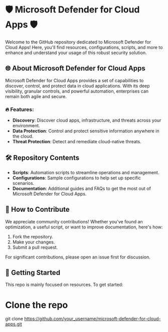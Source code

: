# 🛡️ Microsoft Defender for Cloud Apps 🛡️ 

Welcome to the GitHub repository dedicated to Microsoft Defender for Cloud Apps! Here, you'll find resources, configurations, scripts, and more to enhance and understand your usage of this robust security solution.

## 🌐 About Microsoft Defender for Cloud Apps

Microsoft Defender for Cloud Apps provides a set of capabilities to discover, control, and protect data in cloud applications. With its deep visibility, granular controls, and powerful automation, enterprises can remain both agile and secure.

### 🔥 Features:
* **Discovery**: Discover cloud apps, infrastructure, and threats across your environment.
* **Data Protection**: Control and protect sensitive information anywhere in the cloud.
* **Threat Protection**: Detect and remediate cloud-native threats.

## 🛠️ Repository Contents

- **Scripts**: Automation scripts to streamline operations and management.
- **Configurations**: Sample configurations to help set up specific scenarios.
- **Documentation**: Additional guides and FAQs to get the most out of Microsoft Defender for Cloud Apps.

## 🤝 How to Contribute

We appreciate community contributions! Whether you've found an optimization, a useful script, or want to improve documentation, here's how:

1. Fork the repository.
2. Make your changes.
3. Submit a pull request.

For significant contributions, please open an issue first for discussion.

## 🚀 Getting Started

This repo is mainly focused on resources. To get started:

# Clone the repo
git clone https://github.com/your_username/microsoft-defender-for-cloud-apps.git
